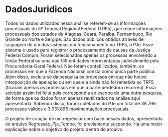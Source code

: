 # DadosJuridicos
Todos os dados utilizados nessa análise referem-se as informações processuais do 5º Tribunal Regional Federal (TRF5), que reúne informações processuais dos estados de Alagoas, Ceará, Paraíba, Pernambuco, Rio Grande do Norte e Sergipe. São dados públicos obtidos através de raspagem de um dos sistemas em funcionamento no TRF5, o PJe. Esse sistema é usado para registrar o processamento de causas da Justiça Federal Comum.  Foram selecionados apenas os processos envolvendo a União Federal ou uma das 159 entidades representadas judicialmente pela Procuradoria-Geral Federal. Não foram contabilizados, também, os processos em que a Fazenda Nacional consta como única parte pública. Além disso, excluiu-se da pesquisa os processos em que não houve interposição de apelação ou em que ela ainda não foi remetida ao TRF5 (ficaram apenas os processos em que a parte perdedora recorreu). Essa seleção assim foi feita pois correspondia ao escopo de uma outra pesquisa, de forma que os dados foram apenas reutilizados na análise aqui apresentada. Sabendo disso, foram coletados do PJe um total de 38.796 processos válidos e 3.031.896 movimentações processuais.


O projeto de criação de um regressor com base nesses dados, apresentado no arquivo Regressão_Pje_Tempo, foi previamente suspendo. Há uma maior explicação sobre o objetivo do projeto dentro do arquivo. 
